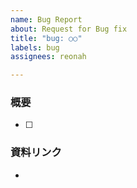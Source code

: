 ```yaml
---
name: Bug Report
about: Request for Bug fix 
title: "bug: ○○"
labels: bug
assignees: reonah

---
```


### 概要

- [ ]

### 資料リンク
+ 
